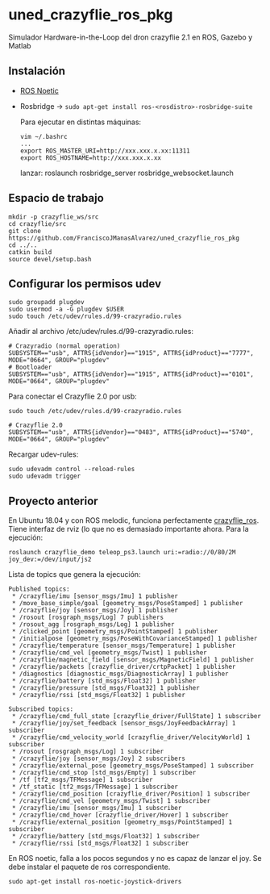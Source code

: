 # uned_crazyflie_ros_pkg
Simulador Hardware-in-the-Loop del dron crazyflie 2.1 en ROS, Gazebo y Matlab

## Instalación ##
- [ROS Noetic](http://wiki.ros.org/noetic/Installation)
- Rosbridge -> `sudo apt-get install ros-<rosdistro>-rosbridge-suite`
  
  Para ejecutar en distintas máquinas:
  ```
  vim ~/.bashrc
  ...
  export ROS_MASTER_URI=http://xxx.xxx.x.xx:11311
  export ROS_HOSTNAME=http://xxx.xxx.x.xx
  ```
  lanzar:
  roslaunch rosbridge_server rosbridge_websocket.launch
  
  
## Espacio de trabajo ##
```
mkdir -p crazyflie_ws/src
cd crazyflie/src
git clone https://github.com/FranciscoJManasAlvarez/uned_crazyflie_ros_pkg
cd ../..
catkin build
source devel/setup.bash
```

## Configurar los permisos udev
```
sudo groupadd plugdev
sudo usermod -a -G plugdev $USER
sudo touch /etc/udev/rules.d/99-crazyradio.rules
```

Añadir al archivo /etc/udev/rules.d/99-crazyradio.rules:
```
# Crazyradio (normal operation)
SUBSYSTEM=="usb", ATTRS{idVendor}=="1915", ATTRS{idProduct}=="7777", MODE="0664", GROUP="plugdev"
# Bootloader
SUBSYSTEM=="usb", ATTRS{idVendor}=="1915", ATTRS{idProduct}=="0101", MODE="0664", GROUP="plugdev"
```
Para conectar el Crazyflie 2.0 por usb:
```
sudo touch /etc/udev/rules.d/99-crazyradio.rules
```
```
# Crazyflie 2.0
SUBSYSTEM=="usb", ATTRS{idVendor}=="0483", ATTRS{idProduct}=="5740", MODE="0664", GROUP="plugdev"
```
Recargar udev-rules:
```
sudo udevadm control --reload-rules
sudo udevadm trigger
```

## Proyecto anterior
En Ubuntu 18.04 y con ROS melodic, funciona perfectamente [crazyflie_ros](https://github.com/whoenig/crazyflie_ros). Tiene interfaz de rviz (lo que no es demasiado importante ahora. Para la ejecución:
```
roslaunch crazyflie_demo teleop_ps3.launch uri:=radio://0/80/2M joy_dev:=/dev/input/js2
```
Lista de topics que genera la ejecución:
```
Published topics:
 * /crazyflie/imu [sensor_msgs/Imu] 1 publisher
 * /move_base_simple/goal [geometry_msgs/PoseStamped] 1 publisher
 * /crazyflie/joy [sensor_msgs/Joy] 1 publisher
 * /rosout [rosgraph_msgs/Log] 7 publishers
 * /rosout_agg [rosgraph_msgs/Log] 1 publisher
 * /clicked_point [geometry_msgs/PointStamped] 1 publisher
 * /initialpose [geometry_msgs/PoseWithCovarianceStamped] 1 publisher
 * /crazyflie/temperature [sensor_msgs/Temperature] 1 publisher
 * /crazyflie/cmd_vel [geometry_msgs/Twist] 1 publisher
 * /crazyflie/magnetic_field [sensor_msgs/MagneticField] 1 publisher
 * /crazyflie/packets [crazyflie_driver/crtpPacket] 1 publisher
 * /diagnostics [diagnostic_msgs/DiagnosticArray] 1 publisher
 * /crazyflie/battery [std_msgs/Float32] 1 publisher
 * /crazyflie/pressure [std_msgs/Float32] 1 publisher
 * /crazyflie/rssi [std_msgs/Float32] 1 publisher

Subscribed topics:
 * /crazyflie/cmd_full_state [crazyflie_driver/FullState] 1 subscriber
 * /crazyflie/joy/set_feedback [sensor_msgs/JoyFeedbackArray] 1 subscriber
 * /crazyflie/cmd_velocity_world [crazyflie_driver/VelocityWorld] 1 subscriber
 * /rosout [rosgraph_msgs/Log] 1 subscriber
 * /crazyflie/joy [sensor_msgs/Joy] 2 subscribers
 * /crazyflie/external_pose [geometry_msgs/PoseStamped] 1 subscriber
 * /crazyflie/cmd_stop [std_msgs/Empty] 1 subscriber
 * /tf [tf2_msgs/TFMessage] 1 subscriber
 * /tf_static [tf2_msgs/TFMessage] 1 subscriber
 * /crazyflie/cmd_position [crazyflie_driver/Position] 1 subscriber
 * /crazyflie/cmd_vel [geometry_msgs/Twist] 1 subscriber
 * /crazyflie/imu [sensor_msgs/Imu] 1 subscriber
 * /crazyflie/cmd_hover [crazyflie_driver/Hover] 1 subscriber
 * /crazyflie/external_position [geometry_msgs/PointStamped] 1 subscriber
 * /crazyflie/battery [std_msgs/Float32] 1 subscriber
 * /crazyflie/rssi [std_msgs/Float32] 1 subscriber
```
En ROS noetic, falla a los pocos segundos y no es capaz de lanzar el joy. Se debe instalar el paquete de ros correspondiente.
```
sudo apt-get install ros-noetic-joystick-drivers
```
